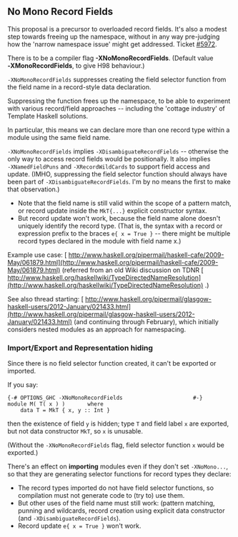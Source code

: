## No Mono Record Fields



This proposal is a precursor to overloaded record fields. It's also a modest step towards freeing up the namespace, without in any way pre-judging how the 'narrow namespace issue' might get addressed. Ticket [\#5972](https://gitlab.staging.haskell.org/ghc/ghc/issues/5972).



There is to be a compiler flag **-XNoMonoRecordFields**. (Default value **‑XMonoRecordFields**, to give H98 behaviour.)



`-XNoMonoRecordFields` suppresses creating the field selector function from the field name in a record-style data declaration.



Suppressing the function frees up the namespace, to be able to experiment with various record/field approaches -- including the 'cottage industry' of Template Haskell solutions.



In particular, this means we can declare more than one record type within a module using the same field name.



`-XNoMonoRecordFields` implies `-XDisambiguateRecordFields` -- otherwise the only way to access record fields would be positionally. It also implies `‑XNamedFieldPuns` and `‑XRecordWildCards` to support field access and update. (IMHO, suppressing the field selector function should always have been part of `-XDisambiguateRecordFields`. I'm by no means the first to make that observation.) 


- Note that the field name is still valid within the scope of a pattern match, or record update inside the `MkT{...}` explicit constructor syntax.
- But record update won't work, because the field name alone doesn't uniquely identify the record type.
  (That is, the syntax with a record or expression prefix to the braces `e{ x = True }` -- there might be multiple record types declared in the module with field name x.)


Example use case: [
http://www.haskell.org/pipermail/haskell-cafe/2009-May/061879.html](http://www.haskell.org/pipermail/haskell-cafe/2009-May/061879.html) (referred from an old Wiki discussion on TDNR [
http://www.haskell.org/haskellwiki/TypeDirectedNameResolution](http://www.haskell.org/haskellwiki/TypeDirectedNameResolution) .)



See also thread starting: [
http://www.haskell.org/pipermail/glasgow-haskell-users/2012-January/021433.html](http://www.haskell.org/pipermail/glasgow-haskell-users/2012-January/021433.html) (and continuing through February), which initially considers nested modules as an approach for namespacing.


### Import/Export and Representation hiding



Since there is no field selector function created, it can't be exported or imported.



If you say:


```wiki
{-# OPTIONS_GHC -XNoMonoRecordFields                      #-}
module M( T( x ) )       where
    data T = MkT { x, y :: Int }
```


then the existence of field `y` is hidden;
type `T` and field label `x` are exported, but not data constructor `MkT`, so `x` is unusable.



(Without the `‑XNoMonoRecordFields` flag, field selector function `x` would be exported.)



There's an effect on **importing** modules even if they don't set `-XNoMono...`, so that they are generating selector functions for record types they declare:


- The record types imported do not have field selector functions, so compilation must not generate code to (try to) use them.
- But other uses of the field name must still work: (pattern matching, punning and wildcards, record creation using explicit data constructor (and `-XDisambiguateRecordFields`).
- Record update `e{ x = True }` won't work.
